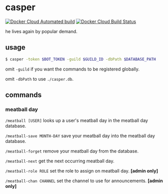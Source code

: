 # casper

[![Docker Cloud Automated build](https://img.shields.io/docker/cloud/automated/backwardspy/casper?style=for-the-badge)](https://hub.docker.com/r/backwardspy/casper) [![Docker Cloud Build Status](https://img.shields.io/docker/cloud/build/backwardspy/casper?style=for-the-badge)](https://hub.docker.com/r/backwardspy/casper/builds)

he lives again by popular demand.

## usage

```bash
$ casper -token $BOT_TOKEN -guild $GUILD_ID -dbPath $DATABASE_PATH
```

omit `-guild` if you want the commands to be registered globally.

omit `-dbPath` to use `./casper.db`.

## commands

### meatball day

`/meatball [USER]` looks up a user's meatball day in the meatball day database.

`/meatball-save MONTH-DAY` save your meatball day into the meatball day database.

`/meatball-forget` remove your meatball day from the database.

`/meatball-next` get the next occurring meatball day.

`/meatball-role ROLE` set the role to assign on meatball day. **\[admin only\]**

`/meatball-chan CHANNEL` set the channel to use for announcements. **\[admin only\]**
